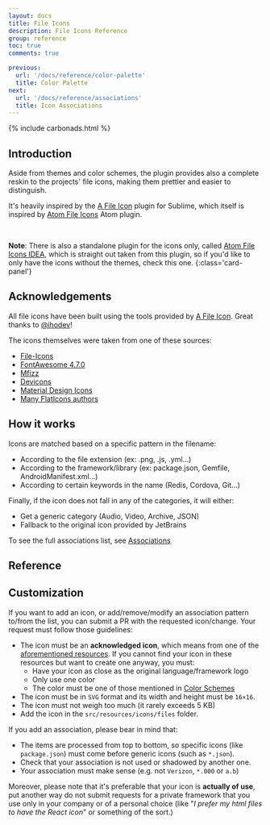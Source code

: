 ```yaml
---
layout: docs
title: File Icons
description: File Icons Reference
group: reference
toc: true
comments: true

previous:
  url: '/docs/reference/color-palette'
  title: Color Palette
next:
  url: '/docs/reference/associations'
  title: Icon Associations
---
```


{% include carbonads.html %}

## Introduction

Aside from themes and color schemes, the plugin provides also a complete reskin to the projects' file icons, making them
prettier and easier to distinguish.

It's heavily inspired by the
[A File Icon](https://github.com/SublimeText/AFileIcon) plugin for Sublime, which itself is inspired by
[Atom File Icons](https://github.com/file-icons/atom) Atom plugin.

&nbsp;

**Note**: There is also a standalone plugin for the icons only, called
[Atom File Icons IDEA](https://plugins.jetbrains.com/plugin/10044-atom-file-icons-idea), which is straight out taken
from this plugin, so if you'd like to only have the icons without the themes, check this one.
{:class='card-panel'}

## Acknowledgements

All file icons have been built using the tools provided by
[A File Icon](https://github.com/SublimeText/AFileIcon). Great thanks to
[@ihodev](https://github.com/ihodev)!

The icons themselves were taken from one of these sources:

* [File-Icons](https://github.com/file-icons/source/blob/master/charmap.md)
* [FontAwesome 4.7.0](http://fontawesome.io/cheatsheet/)
* [Mfizz](https://github.com/file-icons/MFixx/blob/master/charmap.md)
* [Devicons](https://github.com/file-icons/DevOpicons/blob/master/charmap.md)
* [Material Design Icons](https://materialdesignicons.com/)
* [Many FlatIcons authors](https://www.flaticon.com/)

## How it works

Icons are matched based on a specific pattern in the filename:
- According to the file extension (ex: .png, .js, .yml…)
- According to the framework/library (ex: package.json, Gemfile, AndroidManifest.xml…)
- According to certain keywords in the name (Redis, Cordova, Git…)

Finally, if the icon does not fall in any of the categories, it will either:
- Get a generic category (Audio, Video, Archive, JSON)
- Fallback to the original icon provided by JetBrains

To see the full associations list, see
[Associations](/docs/reference/associations)

## Reference


## Customization

If you want to add an icon, or add/remove/modify an association pattern to/from the list, you can submit a PR with the
requested icon/change. Your request must follow those guidelines:
- The icon must be an **acknowledged icon**, which means from one of the
  [aforementioned resources](#acknowledgements). If you cannot find your icon in these resources but want to create one
  anyway, you must:
  - Have your icon as close as the original language/framework logo
  - Only use one color
  - The color must be one of those mentioned in [Color Schemes](/docs/configuration/color-schemes#color-palette)
- The icon must be in `SVG` format and its width and height must be `16×16`.
- The icon must not weigh too much (it rarely exceeds 5 KB)
- Add the icon in the `src/resources/icons/files` folder.

If you add an association, please bear in mind that:
- The items are processed from top to bottom, so specific icons (like `package.json`) must come before generic icons
  (such as `*.json`).
- Check that your association is not used or shadowed by another one.
- Your association must make sense (e.g. not `Verizon`, `*.000` or `a.b`)

Moreover, please note that it's preferable that your icon is **actually of use**, put another way do not submit requests for a private framework that you use only in your company or of a personal choice (like "_I prefer my html files to have the React icon_" or something of the sort.)
